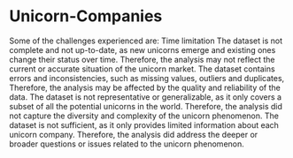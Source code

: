 # Unicorn-Companies
Some of the challenges experienced  are:
Time limitation
The dataset is not complete and not up-to-date, as new unicorns emerge and existing ones change their status over time. Therefore, the analysis may not reflect the current or accurate situation of the unicorn market.
The dataset contains errors and inconsistencies, such as missing values, outliers and duplicates, Therefore, the analysis may be affected by the quality and reliability of the data.
The dataset is not representative or generalizable, as it only covers a subset of all the potential unicorns in the world. Therefore, the analysis did not capture the diversity and complexity of the unicorn phenomenon.
The dataset is not sufficient, as it only provides limited information about each unicorn company. Therefore, the analysis did address the deeper or broader questions or issues related to the unicorn phenomenon.
